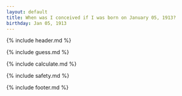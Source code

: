 ```yaml
---
layout: default
title: When was I conceived if I was born on January 05, 1913?
birthday: Jan 05, 1913
---
```


{% include header.md %}

{% include guess.md %}

{% include calculate.md %}

{% include safety.md %}

{% include footer.md %}



